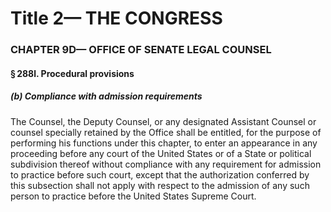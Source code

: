 
# Title 2— THE CONGRESS
### CHAPTER 9D— OFFICE OF SENATE LEGAL COUNSEL
#### § 288l. Procedural provisions
##### (b) Compliance with admission requirements

The Counsel, the Deputy Counsel, or any designated Assistant Counsel or counsel specially retained by the Office shall be entitled, for the purpose of performing his functions under this chapter, to enter an appearance in any proceeding before any court of the United States or of a State or political subdivision thereof without compliance with any requirement for admission to practice before such court, except that the authorization conferred by this subsection shall not apply with respect to the admission of any such person to practice before the United States Supreme Court.
